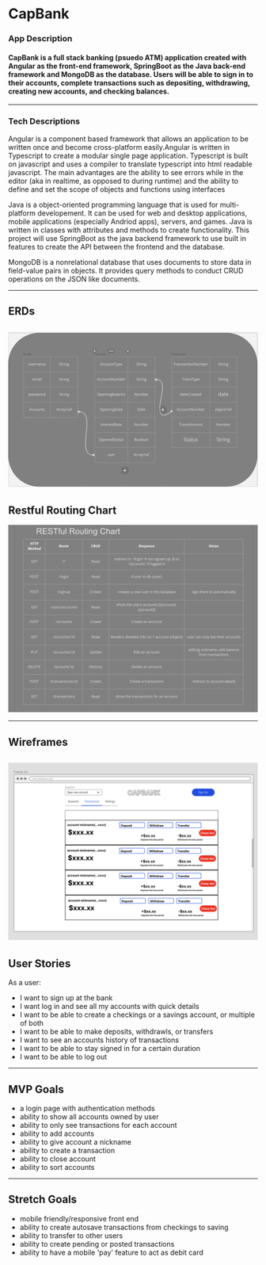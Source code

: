 # CapBank

### App Description
#### CapBank is a full stack banking (psuedo ATM) application created with Angular as the front-end framework, SpringBoot as the Java back-end framework and MongoDB as the database. Users will be able to sign in to their accounts, complete transactions such as depositing, withdrawing, creating new accounts, and checking balances. 
---
### Tech Descriptions

Angular is a component based framework that allows an application to be written once and become cross-platform easily.Angular is written in Typescript to create a modular single page application. Typescript is built on javascript and uses a compiler to translate typescript into html readable javascript. The main advantages are the ability to see errors while in the editor (aka in realtime, as opposed to during runtime) and the ability to define and set the scope of objects and functions using interfaces

Java is a object-oriented programming language that is used for multi-platform developement. It can be used for web and desktop applications, mobile applications (especially Andriod apps), servers, and games. Java is written in classes with attributes and methods to create functionality. This project will use SpringBoot as the java backend framework to use built in features to create the API between the frontend and the database.


MongoDB is a nonrelational database that uses documents to store data in field-value pairs in objects. It provides query methods to conduct CRUD operations on the JSON like documents.

---
## ERDs
![ERDs](./images/ERDs.png)
---
## Restful Routing Chart
![Routing Chart](./images/Routing%20Chart.png)

---
## Wireframes
![Wireframe](./images/Wireframe.png)
---
## User Stories
As a user:
- I want to sign up at the bank
- I want log in and see all my accounts with quick details
- I want to be able to create a checkings or a savings account, or multiple of both
- I want to be able to make deposits, withdrawls, or transfers 
- I want to see an accounts history of transactions
- I want to be able to stay signed in for a certain duration
- I want to be able to log out
---
## MVP Goals
- a login page with authentication methods 
- ability to show all accounts owned by user
- ability to only see transactions for each account
- ability to add accounts
- ability to give account a nickname
- ability to create a transaction
- ability to close account
- ability to sort accounts
---
## Stretch Goals
- mobile friendly/responsive front end
- ability to create autosave transactions from checkings to saving
- ability to transfer to other users 
- ability to create pending or posted transactions
- ability to have a mobile 'pay' feature to act as debit card